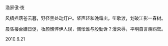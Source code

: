 渔家傲·夜

风樯摇落苍云暮，野径黑处动灯户。桨声轻和晚霜出，笙歌渡，划破江影一春树。          

晨昏楼台嫌日促，妆颜憔悴伊人误，惆怅谁与殷勤诉？漫荣辱，平明自言羡鸥鹭。

2010.6.21
